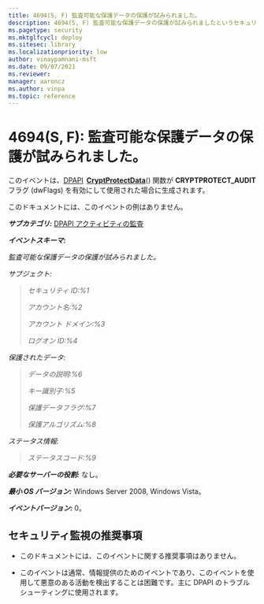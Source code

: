 ```yaml
---
title: 4694(S, F) 監査可能な保護データの保護が試みられました。
description: 4694(S, F) 監査可能な保護データの保護が試みられましたというセキュリティイベントについて説明します。
ms.pagetype: security
ms.mktglfcycl: deploy
ms.sitesec: library
ms.localizationpriority: low
author: vinaypamnani-msft
ms.date: 09/07/2021
ms.reviewer: 
manager: aaroncz
ms.author: vinpa
ms.topic: reference
---
```


# 4694(S, F): 監査可能な保護データの保護が試みられました。

このイベントは、[DPAPI](/previous-versions/ms995355(v=msdn.10))&thinsp; [**CryptProtectData**](/windows/win32/api/dpapi/nf-dpapi-cryptprotectdata)() 関数が **CRYPTPROTECT\_AUDIT** フラグ (dwFlags) を有効にして使用された場合に生成されます。

このドキュメントには、このイベントの例はありません。

***サブカテゴリ:***&nbsp;[DPAPI アクティビティの監査](audit-dpapi-activity.md)

***イベントスキーマ:***

*監査可能な保護データの保護が試みられました。*

*サブジェクト:*

> *セキュリティ ID:%1*
>
> *アカウント名:%2*
>
> *アカウント ドメイン:%3*
>
> *ログオン ID:%4*

*保護されたデータ:*

> *データの説明:%6*
>
> *キー識別子:%5*
>
> *保護データフラグ:%7*
>
> *保護アルゴリズム:%8*

*ステータス情報:*

> *ステータスコード:%9*

***必要なサーバーの役割:*** なし。

***最小 OS バージョン:*** Windows Server 2008, Windows Vista。

***イベントバージョン:*** 0。

## セキュリティ監視の推奨事項

-   このドキュメントには、このイベントに関する推奨事項はありません。

-   このイベントは通常、情報提供のためのイベントであり、このイベントを使用して悪意のある活動を検出することは困難です。主に DPAPI のトラブルシューティングに使用されます。
